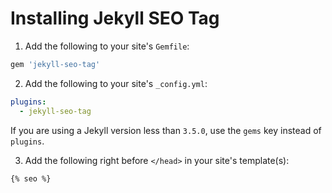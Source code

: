 # Installing Jekyll SEO Tag

1. Add the following to your site's `Gemfile`:

```ruby
gem 'jekyll-seo-tag'
```

2. Add the following to your site's `_config.yml`:

```yml
plugins:
  - jekyll-seo-tag
```

If you are using a Jekyll version less than `3.5.0`, use the `gems` key instead of `plugins`.

3. Add the following right before `</head>` in your site's template(s):

<!-- {% raw %} -->

```liquid
{% seo %}
```

<!-- {% endraw %} -->
